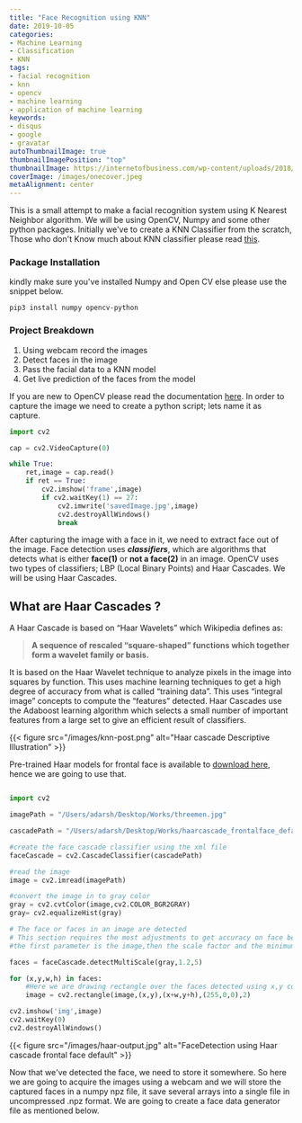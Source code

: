 ```yaml
---
title: "Face Recognition using KNN"
date: 2019-10-05
categories:
- Machine Learning
- Classification
- KNN
tags:
- facial recognition
- knn
- opencv
- machine learning
- application of machine learning
keywords:
- disqus
- google
- gravatar
autoThumbnailImage: true
thumbnailImagePosition: "top"
thumbnailImage: https://internetofbusiness.com/wp-content/uploads/2018/06/facial-recognition.jpg
coverImage: /images/onecover.jpeg
metaAlignment: center
---
```

This is a small attempt to make a facial recognition system using K Nearest Neighbor algorithm. We will be using OpenCV, Numpy and some other python packages. <!--more--> Initially we've to create a KNN Classifier from the scratch, Those who don't Know much about KNN classifier please read [this](https://google.com).

### Package Installation
kindly make sure you've installed Numpy and Open CV else please use the snippet below.

```shell
pip3 install numpy opencv-python
```
### Project Breakdown
1. Using webcam record the images
2. Detect faces in the image
3. Pass the facial data to a KNN model
4. Get live prediction of the faces from the model

If you are new to OpenCV please read the documentation [here](https://docs.opencv.org/3.4.7/). In order to capture the image we need to create a python script; lets name it as capture.

```python
import cv2

cap = cv2.VideoCapture(0)

while True:
	ret,image = cap.read()
	if ret == True:
		cv2.imshow('frame',image)
		if cv2.waitKey(1) == 27:
			cv2.imwrite('savedImage.jpg',image)
			cv2.destroyAllWindows()
			break
```
After capturing the image with a face in it, we need to extract face out of the image. Face detection uses _**classifiers**_, which are algorithms that detects what is either **face(1)** or **not a face(2)** in an image. OpenCV uses two types of classifiers; LBP (Local Binary Points) and Haar Cascades. We will be using Haar Cascades. 

## What are Haar Cascades ?
A Haar Cascade is based on “Haar Wavelets” which Wikipedia defines as:

> **A sequence of rescaled “square-shaped” functions which together form a wavelet family or basis.**

It is based on the Haar Wavelet technique to analyze pixels in the image into squares by function. This uses machine learning techniques to get a high degree of accuracy from what is called “training data”. This uses “integral image” concepts to compute the “features” detected. Haar Cascades use the Adaboost learning algorithm which selects a small number of important features from a large set to give an efficient result of classifiers.

{{< figure src="/images/knn-post.png" alt="Haar cascade Descriptive Illustration" >}}

Pre-trained Haar models for frontal face is available to [download here](https://raw.githubusercontent.com/opencv/opencv/master/data/haarcascades/haarcascade_frontalface_default.xml), hence we are going to use that.

```python

import cv2

imagePath = "/Users/adarsh/Desktop/Works/threemen.jpg"

cascadePath = "/Users/adarsh/Desktop/Works/haarcascade_frontalface_default.xml"

#create the face cascade classifier using the xml file
faceCascade = cv2.CascadeClassifier(cascadePath)

#read the image
image = cv2.imread(imagePath)

#convert the image in to gray color
gray = cv2.cvtColor(image,cv2.COLOR_BGR2GRAY)
gray= cv2.equalizeHist(gray)

# The face or faces in an image are detected
# This section requires the most adjustments to get accuracy on face being detected.
#the first parameter is the image,then the scale factor and the minimum number of neighbors

faces = faceCascade.detectMultiScale(gray,1.2,5)

for (x,y,w,h) in faces:
    #Here we are drawing rectangle over the faces detected using x,y co-ordinates and w,h height and width in blue color
    image = cv2.rectangle(image,(x,y),(x+w,y+h),(255,0,0),2)

cv2.imshow('img',image)
cv2.waitKey(0)
cv2.destroyAllWindows()
```
{{< figure src="/images/haar-output.jpg" alt="FaceDetection using Haar cascade frontal face default" >}}

Now that we've detected the face, we need to store it somewhere. So here we are going to acquire the images using a webcam and we will store the captured faces in a numpy npz file, it save several arrays into a single file in uncompressed .npz format. We are going to create a face data generator file as mentioned below.



